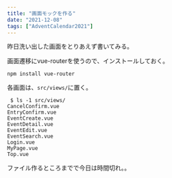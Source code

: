 ```yaml
---
title: "画面モックを作る"
date: "2021-12-08"
tags: ["AdventCalendar2021"]
---
```


昨日洗い出した画面をとりあえず書いてみる。

画面遷移にvue-routerを使うので、インストールしておく。
```
npm install vue-router
```
各画面は、`src/views/`に置く。

```
 $ ls -1 src/views/
CancelConfirm.vue
EntryConfirm.vue
EventCreate.vue
EventDetail.vue
EventEdit.vue
EventSearch.vue
Login.vue
MyPage.vue
Top.vue
```

ファイル作るところまでで今日は時間切れ。。
